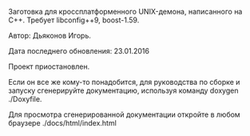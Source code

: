 Заготовка для кроссплатформенного UNIX-демона, написанного на С++. Требует libconfig++9, boost-1.59.

Автор: Дьяконов Игорь.

Дата последнего обновления: 23.01.2016

Проект приостановлен.

Если он все же кому-то понадобится, для руководства по сборке и запуску
сгенерируйте документацию, используя команду doxygen ./Doxyfile.

Для просмотра сгенерированной документации откройте в любом браузере ./docs/html/index.html
